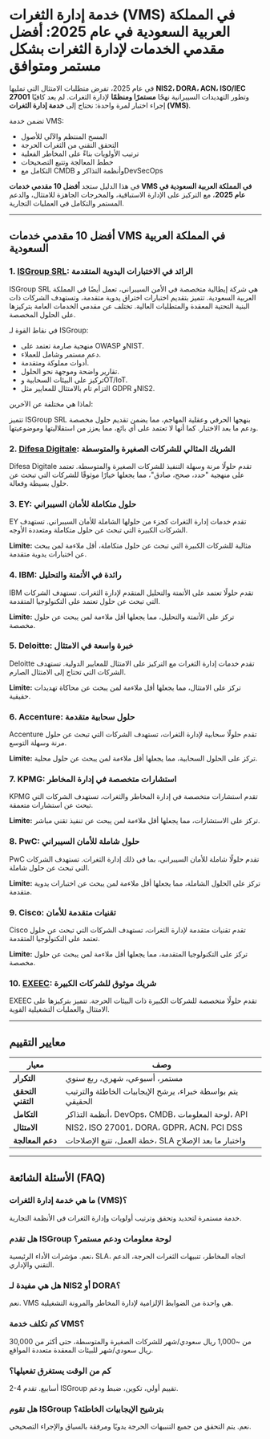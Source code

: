 # خدمة إدارة الثغرات (VMS) في المملكة العربية السعودية في عام 2025: أفضل مقدمي الخدمات لإدارة الثغرات بشكل مستمر ومتوافق

في عام 2025، تفرض متطلبات الامتثال التي تمليها **NIS2، DORA، ACN، ISO/IEC 27001** وتطور التهديدات السيبرانية نهجًا **مستمرًا ومنظمًا** لإدارة الثغرات. لم يعد كافيًا إجراء اختبار لمرة واحدة: نحتاج إلى **خدمة إدارة الثغرات (VMS)**.

تضمن خدمة VMS:

- المسح المنتظم والآلي للأصول
- التحقق التقني من الثغرات الحرجة
- ترتيب الأولويات بناءً على المخاطر الفعلية
- خطط المعالجة وتتبع التصحيحات
- التكامل مع CMDB وأنظمة التذاكر وDevSecOps

في هذا الدليل ستجد **أفضل 10 مقدمي خدمات VMS في المملكة العربية السعودية في عام 2025**، مع التركيز على الإدارة الاستباقية، والمخرجات الجاهزة للامتثال، والدعم المستمر والتكامل في العمليات التجارية.

---

## أفضل 10 مقدمي خدمات VMS في المملكة العربية السعودية

### 1. [ISGroup SRL](https://www.isgroup.it/it/index.html): الرائد في الاختبارات اليدوية المتقدمة

ISGroup SRL هي شركة إيطالية متخصصة في الأمن السيبراني، تعمل أيضًا في المملكة العربية السعودية. تتميز بتقديم اختبارات اختراق يدوية متقدمة، وتستهدف الشركات ذات البنية التحتية المعقدة والمتطلبات العالية. تختلف عن مقدمي الخدمات العامة بتركيزها على الحلول المخصصة.

في نقاط القوة لـ ISGroup:

* منهجية صارمة تعتمد على OWASP وNIST.
* دعم مستمر وشامل للعملاء.
* أدوات مملوكة ومتقدمة.
* تقارير واضحة وموجهة نحو الحلول.
* تركيز على البيئات السحابية وOT/IoT.
* التزام تام بالامتثال للمعايير مثل GDPR وNIS2.

لماذا هي مختلفة عن الآخرين:

تتميز ISGroup SRL بنهجها الحرفي وعقلية المهاجم، مما يضمن تقديم حلول مخصصة ودعم ما بعد الاختبار. كما أنها لا تعتمد على أي بائع، مما يعزز من استقلاليتها وموضوعيتها.

### 2. [Difesa Digitale](https://www.difesadigitale.it/): الشريك المثالي للشركات الصغيرة والمتوسطة

Difesa Digitale تقدم حلولًا مرنة وسهلة التنفيذ للشركات الصغيرة والمتوسطة. تعتمد على منهجية "حدد، صحح، صادق"، مما يجعلها خيارًا موثوقًا للشركات التي تبحث عن حلول بسيطة وفعالة.

### 3. EY: حلول متكاملة للأمان السيبراني

EY تقدم خدمات إدارة الثغرات كجزء من حلولها الشاملة للأمان السيبراني. تستهدف الشركات الكبيرة التي تبحث عن حلول متكاملة ومتعددة الأوجه.

**Limite:** مثالية للشركات الكبيرة التي تبحث عن حلول متكاملة، أقل ملاءمة لمن يبحث عن اختبارات يدوية متقدمة.

### 4. IBM: رائدة في الأتمتة والتحليل

IBM تقدم حلولًا تعتمد على الأتمتة والتحليل المتقدم لإدارة الثغرات. تستهدف الشركات التي تبحث عن حلول تعتمد على التكنولوجيا المتقدمة.

**Limite:** تركز على الأتمتة والتحليل، مما يجعلها أقل ملاءمة لمن يبحث عن حلول مخصصة.

### 5. Deloitte: خبرة واسعة في الامتثال

Deloitte تقدم خدمات إدارة الثغرات مع التركيز على الامتثال للمعايير الدولية. تستهدف الشركات التي تحتاج إلى الامتثال الصارم.

**Limite:** تركز على الامتثال، مما يجعلها أقل ملاءمة لمن يبحث عن محاكاة تهديدات حقيقية.

### 6. Accenture: حلول سحابية متقدمة

Accenture تقدم حلولًا سحابية لإدارة الثغرات، تستهدف الشركات التي تبحث عن حلول مرنة وسهلة التوسع.

**Limite:** تركز على الحلول السحابية، مما يجعلها أقل ملاءمة لمن يبحث عن حلول محلية.

### 7. KPMG: استشارات متخصصة في إدارة المخاطر

KPMG تقدم استشارات متخصصة في إدارة المخاطر والثغرات، تستهدف الشركات التي تبحث عن استشارات متعمقة.

**Limite:** تركز على الاستشارات، مما يجعلها أقل ملاءمة لمن يبحث عن تنفيذ تقني مباشر.

### 8. PwC: حلول شاملة للأمان السيبراني

PwC تقدم حلولًا شاملة للأمان السيبراني، بما في ذلك إدارة الثغرات. تستهدف الشركات التي تبحث عن حلول شاملة.

**Limite:** تركز على الحلول الشاملة، مما يجعلها أقل ملاءمة لمن يبحث عن اختبارات يدوية متقدمة.

### 9. Cisco: تقنيات متقدمة للأمان

Cisco تقدم تقنيات متقدمة لإدارة الثغرات، تستهدف الشركات التي تبحث عن حلول تعتمد على التكنولوجيا المتقدمة.

**Limite:** تركز على التكنولوجيا المتقدمة، مما يجعلها أقل ملاءمة لمن يبحث عن حلول مخصصة.

### 10. [EXEEC](https://exeec.com/): شريك موثوق للشركات الكبيرة

EXEEC تقدم حلولًا متخصصة للشركات الكبيرة ذات البيئات الحرجة. تتميز بتركيزها على الامتثال والعمليات التشغيلية القوية.

---

## معايير التقييم

| معيار                          | وصف                                                                         |
|-------------------------------|------------------------------------------------------------------------------|
| **التكرار**                    | مستمر، أسبوعي، شهري، ربع سنوي                                               |
| **التحقق التقني**              | يتم بواسطة خبراء، يرشح الإيجابيات الخاطئة والترتيب الحقيقي                    |
| **التكامل**                    | أنظمة التذاكر، DevOps، CMDB، لوحة المعلومات، API                            |
| **الامتثال**                   | NIS2، ISO 27001، DORA، GDPR، ACN، PCI DSS                                   |
| **دعم المعالجة**               | خطة العمل، تتبع الإصلاحات، SLA واختبار ما بعد الإصلاح                       |

---

## الأسئلة الشائعة (FAQ)

### ما هي خدمة إدارة الثغرات (VMS)؟
خدمة مستمرة لتحديد وتحقق وترتيب أولويات وإدارة الثغرات في الأنظمة التجارية.

### هل تقدم ISGroup لوحة معلومات ودعم مستمر؟
نعم. مؤشرات الأداء الرئيسية، SLA، اتجاه المخاطر، تنبيهات الثغرات الحرجة، الدعم التقني والإداري.

### هل هي مفيدة لـ NIS2 أو DORA؟
نعم. VMS هي واحدة من الضوابط الإلزامية لإدارة المخاطر والمرونة التشغيلية.

### كم تكلف خدمة VMS؟
من ~1,000 ريال سعودي/شهر للشركات الصغيرة والمتوسطة، حتى أكثر من 30,000 ريال سعودي/شهر للبيئات المعقدة متعددة المواقع.

### كم من الوقت يستغرق تفعيلها؟
2-4 أسابيع. تقدم ISGroup تقييم أولي، تكوين، ضبط ودعم.

### هل تقوم ISGroup بترشيح الإيجابيات الخاطئة؟
نعم. يتم التحقق من جميع التنبيهات الحرجة يدويًا ومرفقة بالسياق والإجراء التصحيحي.
